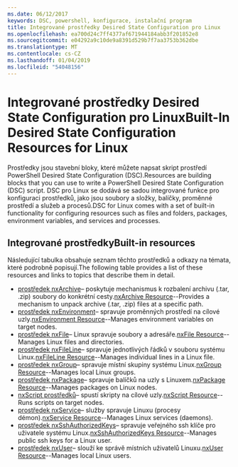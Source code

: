 ```yaml
---
ms.date: 06/12/2017
keywords: DSC, powershell, konfigurace, instalační program
title: Integrované prostředky Desired State Configuration pro Linux
ms.openlocfilehash: ea700d24c7ff4377af671944184abb3f201852e8
ms.sourcegitcommit: e04292a9c10de9a8391d529b7f7aa3753b362dbe
ms.translationtype: MT
ms.contentlocale: cs-CZ
ms.lasthandoff: 01/04/2019
ms.locfileid: "54048156"
---
```

# <a name="built-in-desired-state-configuration-resources-for-linux"></a><span data-ttu-id="7a6dd-103">Integrované prostředky Desired State Configuration pro Linux</span><span class="sxs-lookup"><span data-stu-id="7a6dd-103">Built-In Desired State Configuration Resources for Linux</span></span>

<span data-ttu-id="7a6dd-104">Prostředky jsou stavební bloky, které můžete napsat skript prostředí PowerShell Desired State Configuration (DSC).</span><span class="sxs-lookup"><span data-stu-id="7a6dd-104">Resources are building blocks that you can use to write a PowerShell Desired State Configuration (DSC) script.</span></span> <span data-ttu-id="7a6dd-105">DSC pro Linux se dodává se sadou integrované funkce pro konfiguraci prostředků, jako jsou soubory a složky, balíčky, proměnné prostředí a služeb a procesů.</span><span class="sxs-lookup"><span data-stu-id="7a6dd-105">DSC for Linux comes with a set of built-in functionality for configuring resources such as files and folders, packages, environment variables, and services and processes.</span></span>

## <a name="built-in-resources"></a><span data-ttu-id="7a6dd-106">Integrované prostředky</span><span class="sxs-lookup"><span data-stu-id="7a6dd-106">Built-in resources</span></span>

<span data-ttu-id="7a6dd-107">Následující tabulka obsahuje seznam těchto prostředků a odkazy na témata, které podrobně popisují.</span><span class="sxs-lookup"><span data-stu-id="7a6dd-107">The following table provides a list of these resources and links to topics that describe them in detail.</span></span>

* <span data-ttu-id="7a6dd-108">[prostředek nxArchive](lnxArchiveResource.md)– poskytuje mechanismus k rozbalení archivu (.tar, .zip) soubory do konkrétní cesty.</span><span class="sxs-lookup"><span data-stu-id="7a6dd-108">[nxArchive Resource](lnxArchiveResource.md)--Provides a mechanism to unpack archive (.tar, .zip) files at a specific path.</span></span>
* <span data-ttu-id="7a6dd-109">[prostředek nxEnvironment](lnxEnvironmentResource.md)– spravuje proměnných prostředí na cílové uzly.</span><span class="sxs-lookup"><span data-stu-id="7a6dd-109">[nxEnvironment Resource](lnxEnvironmentResource.md)--Manages environment variables on target nodes.</span></span>
* <span data-ttu-id="7a6dd-110">[prostředek nxFile](lnxFileResource.md)– Linux spravuje soubory a adresáře.</span><span class="sxs-lookup"><span data-stu-id="7a6dd-110">[nxFile Resource](lnxFileResource.md)--Manages Linux files and directories.</span></span>
* <span data-ttu-id="7a6dd-111">[prostředek nxFileLine](lnxFileLineResource.md)– spravuje jednotlivých řádků v souboru systému Linux.</span><span class="sxs-lookup"><span data-stu-id="7a6dd-111">[nxFileLine Resource](lnxFileLineResource.md)--Manages individual lines in a Linux file.</span></span>
* <span data-ttu-id="7a6dd-112">[prostředek nxGroup](lnxGroupResource.md)– spravuje místní skupiny systému Linux.</span><span class="sxs-lookup"><span data-stu-id="7a6dd-112">[nxGroup Resource](lnxGroupResource.md)--Manages local Linux groups.</span></span>
* <span data-ttu-id="7a6dd-113">[prostředek nxPackage](lnxPackageResource.md)– spravuje balíčků na uzly s Linuxem.</span><span class="sxs-lookup"><span data-stu-id="7a6dd-113">[nxPackage Resource](lnxPackageResource.md)--Manages packages on Linux nodes.</span></span>
* <span data-ttu-id="7a6dd-114">[nxScript prostředků](lnxScriptResource.md)– spustí skripty na cílové uzly.</span><span class="sxs-lookup"><span data-stu-id="7a6dd-114">[nxScript Resource](lnxScriptResource.md)--Runs scripts on target nodes.</span></span>
* <span data-ttu-id="7a6dd-115">[prostředek nxService](lnxServiceResource.md)– služby spravuje Linuxu (procesy démon).</span><span class="sxs-lookup"><span data-stu-id="7a6dd-115">[nxService Resource](lnxServiceResource.md)--Manages Linux services (daemons).</span></span>
* <span data-ttu-id="7a6dd-116">[prostředek nxSshAuthorizedKeys](lnxSshAuthorizedKeysResource.md)– spravuje veřejného ssh klíče pro uživatele systému Linux.</span><span class="sxs-lookup"><span data-stu-id="7a6dd-116">[nxSshAuthorizedKeys Resource](lnxSshAuthorizedKeysResource.md)--Manages public ssh keys for a Linux user.</span></span>
* <span data-ttu-id="7a6dd-117">[prostředek nxUser](lnxUserResource.md)– slouží ke správě místních uživatelů Linuxu.</span><span class="sxs-lookup"><span data-stu-id="7a6dd-117">[nxUser Resource](lnxUserResource.md)--Manages local Linux users.</span></span>
